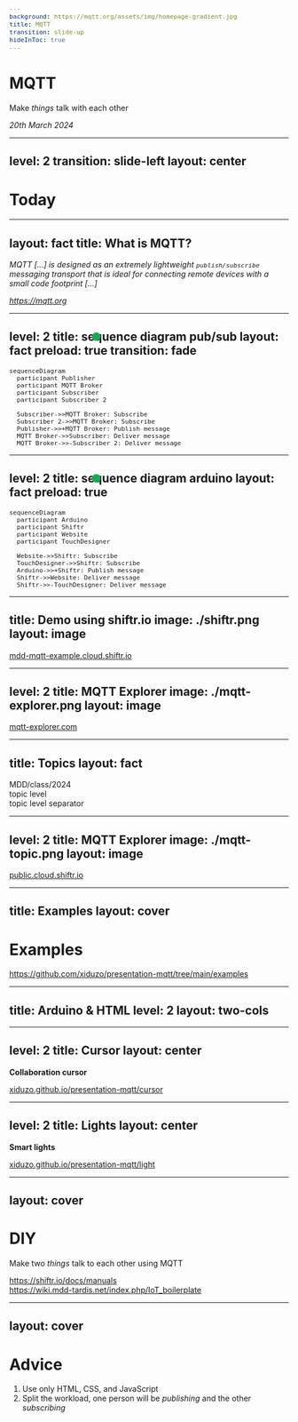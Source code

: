 ```yaml
---
background: https://mqtt.org/assets/img/homepage-gradient.jpg
title: MQTT
transition: slide-up
hideInToc: true
---
```


# MQTT

Make _things_ talk with each other

<time datetime="2024-03-20">_20th March 2024_</time>


---
level: 2
transition: slide-left
layout: center
---

# Today

<Toc maxDepth="1"></Toc>


---
layout: fact
title: What is MQTT?
---

<em class="text-5xl">
MQTT [...] is designed as an extremely lightweight <code class="underline underline-[#1BAA54]">publish/subscribe</code> messaging transport that is ideal for connecting remote devices with a small code footprint [...]
</em>

<cite>https://mqtt.org</cite>


---
level: 2
title: sequence diagram pub/sub
layout: fact
preload: true
transition: fade
---

```mermaid
sequenceDiagram
  participant Publisher
  participant MQTT Broker
  participant Subscriber
  participant Subscriber 2

  Subscriber->>MQTT Broker: Subscribe
  Subscriber 2->>MQTT Broker: Subscribe
  Publisher->>+MQTT Broker: Publish message
  MQTT Broker->>Subscriber: Deliver message
  MQTT Broker->>-Subscriber 2: Deliver message
```

<div class="animated-dot one"></div>
<div class="animated-dot two"></div>

<style>
  .slidev-vclick-target {
    transition: all 500ms ease;
  }

  .slidev-vclick-hidden {
    transform: scale(0);
    display: none;
  }

  @keyframes moveDotOne {
    0% {
      transform: translateX(127px) translateY(-220px);
      opacity: 1;
    }
    30% {
      transform: translateX(327px) translateY(-220px);
      opacity: 1;
    }
    60% {
      transform: translateX(327px) translateY(-166px);
      opacity: 1;
    }
    90% {
      transform: translateX(527px) translateY(-166px);
      opacity: 1;
    }
    95% {
      transform: translateX(527px) translateY(-166px);
      opacity: 0;
    }
    100% {
      transform: translateX(127px) translateY(-166px);
      opacity: 0;
    }
  }

  @keyframes moveDotTwo {
    0% {
      transform: translateX(127px) translateY(-220px);
      opacity: 1;
    }
    30% {
      transform: translateX(327px) translateY(-220px);
      opacity: 1;
    }
    60% {
      transform: translateX(327px) translateY(-111px);
      opacity: 1;
    }
    90% {
      transform: translateX(727px) translateY(-111px);
      opacity: 1;
    }
    95% {
      transform: translateX(727px) translateY(-111px);
      opacity: 0;
    }
    100% {
      transform: translateX(127px) translateY(-111px);
      opacity: 0;
    }
  }

  .animated-dot {
    content: ' ';
    width: 15px;
    height: 15px;
    background-color: #1BAA54;
    border-radius: 50%;
    position: absolute;
    animation-duration: 2s;
    animation-iteration-count: infinite;
  }

  .animated-dot.one {
    animation-name: moveDotOne;
  }

  .animated-dot.two {
    animation-name: moveDotTwo;
  }
</style>

---
level: 2
title: sequence diagram arduino
layout: fact
preload: true
---

```mermaid
sequenceDiagram
  participant Arduino
  participant Shiftr
  participant Website
  participant TouchDesigner

  Website->>Shiftr: Subscribe
  TouchDesigner->>Shiftr: Subscribe
  Arduino->>+Shiftr: Publish message
  Shiftr->>Website: Deliver message
  Shiftr->>-TouchDesigner: Deliver message
```

<div class="animated-dot one"></div>
<div class="animated-dot two"></div>

<style>
  .slidev-vclick-target {
    transition: all 500ms ease;
  }

  .slidev-vclick-hidden {
    transform: scale(0);
    display: none;
  }

  @keyframes moveDotOne {
    0% {
      transform: translateX(127px) translateY(-220px);
      opacity: 1;
    }
    30% {
      transform: translateX(327px) translateY(-220px);
      opacity: 1;
    }
    60% {
      transform: translateX(327px) translateY(-166px);
      opacity: 1;
    }
    90% {
      transform: translateX(527px) translateY(-166px);
      opacity: 1;
    }
    95% {
      transform: translateX(527px) translateY(-166px);
      opacity: 0;
    }
    100% {
      transform: translateX(127px) translateY(-166px);
      opacity: 0;
    }
  }

  @keyframes moveDotTwo {
    0% {
      transform: translateX(127px) translateY(-220px);
      opacity: 1;
    }
    30% {
      transform: translateX(327px) translateY(-220px);
      opacity: 1;
    }
    60% {
      transform: translateX(327px) translateY(-111px);
      opacity: 1;
    }
    90% {
      transform: translateX(727px) translateY(-111px);
      opacity: 1;
    }
    95% {
      transform: translateX(727px) translateY(-111px);
      opacity: 0;
    }
    100% {
      transform: translateX(127px) translateY(-111px);
      opacity: 0;
    }
  }

  .animated-dot {
    content: ' ';
    width: 15px;
    height: 15px;
    background-color: #1BAA54;
    border-radius: 50%;
    position: absolute;
    animation-duration: 2s;
    animation-iteration-count: infinite;
  }

  .animated-dot.one {
    animation-name: moveDotOne;
  }

  .animated-dot.two {
    animation-name: moveDotTwo;
  }
</style>


---
title: Demo using shiftr.io
image: ./shiftr.png
layout: image
---

<div class="flex items-end justify-center h-full text-4xl">
  <a href="https://mdd-mqtt-example.cloud.shiftr.io">mdd-mqtt-example.cloud.shiftr.io</a>
</div>

---
level: 2
title: MQTT Explorer
image: ./mqtt-explorer.png
layout: image
---

<div class="flex items-end justify-center h-full text-4xl">
  <a href="https://mqtt-explorer.com/">mqtt-explorer.com</a>
</div>

---
title: Topics
layout: fact
---

<div class="text-7xl">MDD<span class="text-[#1BAA54]">/</span>class<span class="text-[#1BAA54]">/</span>2024</div>

<arrow x1="390" y1="410" x2="390" y2="320" color="#1BAA54" width="2" />
<arrow x1="580" y1="410" x2="580" y2="320" color="#1BAA54" width="2" />

<arrow x1="280" y1="130" x2="280" y2="230" color="#fff" width="2" />
<arrow x1="490" y1="130" x2="490" y2="230" color="#fff" width="2" />
<arrow x1="690" y1="130" x2="690" y2="230" color="#fff" width="2" />

<div class="text-3xl absolute top-15 left-105 italic">topic level</div>
<div class="text-3xl absolute top-110 left-88 italic text-[#1BAA54]">topic level separator</div>


---
level: 2
title: MQTT Explorer
image: ./mqtt-topic.png
layout: image
---

<div class="flex items-end justify-center h-full text-4xl">
  <a href="https://public.cloud.shiftr.io/">public.cloud.shiftr.io</a>
</div>

---
title: Examples
layout: cover
---

# Examples
https://github.com/xiduzo/presentation-mqtt/tree/main/examples

---
title: Arduino & HTML
level: 2
layout: two-cols
---


<template v-slot:default>

**Arduino***

```cpp
#include <WiFi.h>
#include <MQTT.h>
WiFiClient net;
MQTTClient client;

void connect() {
  digitalWrite(LED_BUILTIN, LOW);
  while (WiFi.status() != WL_CONNECTED) { delay(100); }
  while (!client.connect("id", "user", "pass")) { delay(100); }
  digitalWrite(LED_BUILTIN, HIGH); // Show connected
  client.subscribe("topic");
  client.publish("topic", "Hello from arduino");
}
void setup() {
  Serial.begin(115200);
  pinMode(LED_BUILTIN, OUTPUT);
  WiFi.begin("ssid", "pass");
  client.begin("server", net);
  client.onMessage(messageReceived);
  connect();
}
void messageReceived(String &topic, String &payload) {
  Serial.println(topic + ": " + payload);
}
void loop() {
  client.loop(); delay(10);
  if (!client.connected()) { connect(); }
}
```

</template>
<template v-slot:right>

**HTML***

```html
<body>
  <script src="https://unpkg.com/mqtt/dist/mqtt.js"></script>

  <script>
    const client = mqtt.connect("server", {
      clientId: "id"
    });

    client.on("message", messageReceived)

    client.on("connect", function () {
      console.log("connected!");
      client.subscribe("topic");
      client.publish("topic", "Hello from HTML");
    });

    function messageReceived(topic, message) {
      console.log(topic + ": " + message);
    }
  </script>
</body>
```

<br>
* Both examples are based on this starter code
<br><br>
<a href="https://www.shiftr.io/docs/manuals">https://www.shiftr.io/docs/manuals</a>
</template>

<style>
  .slidev-layout {
    padding: 0.25rem 0.5rem;
    grid-template-columns: 1fr 1fr;
    gap: 0.5rem;
  }

  .slidev-layout p {
   margin: 0.25rem;
  }

  code {
    font-size: 0.8em;
  }
</style>

---
level: 2
title: Cursor
layout: center
---

**Collaboration cursor**

<a href="https://xiduzo.github.io/presentation-mqtt/cursor" class="text-4xl">
  xiduzo.github.io/presentation-mqtt/cursor
</a>

---
level: 2
title: Lights
layout: center
---

**Smart lights**
<!-- This will be a website controlling an arduino LED and arduino light sensor making background -->
<a href="https://xiduzo.github.io/presentation-mqtt/light" class="text-4xl">
  xiduzo.github.io/presentation-mqtt/light
</a>

---
layout: cover
---

# DIY

Make two _things_ talk to each other using MQTT

https://shiftr.io/docs/manuals <br/>
https://wiki.mdd-tardis.net/index.php/IoT_boilerplate

---
layout: cover
---

# Advice

1. Use only HTML, CSS, and JavaScript
2. Split the workload, one person will be _publishing_ and the other _subscribing_